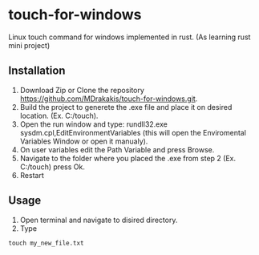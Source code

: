 # touch-for-windows
Linux touch command for windows implemented in rust. (As learning rust mini project)

## Installation
1. Download Zip or Clone the repository https://github.com/MDrakakis/touch-for-windows.git.
2. Build the project to generete the .exe file and place it on desired location. (Ex. C:/touch).
3. Open the run window and type: rundll32.exe sysdm.cpl,EditEnvironmentVariables (this will open the Enviromental Variables Window or open it manualy).
4. On user variables edit the Path Variable and press Browse.
5. Navigate to the folder where you placed the .exe from step 2 (Ex. C:/touch) press Ok.
6. Restart

## Usage
1. Open terminal and navigate to disired directory.
2. Type
```shell
touch my_new_file.txt
```
